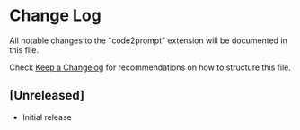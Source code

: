 # Change Log

All notable changes to the "code2prompt" extension will be documented in this file.

Check [Keep a Changelog](http://keepachangelog.com/) for recommendations on how to structure this file.

## [Unreleased]

- Initial release